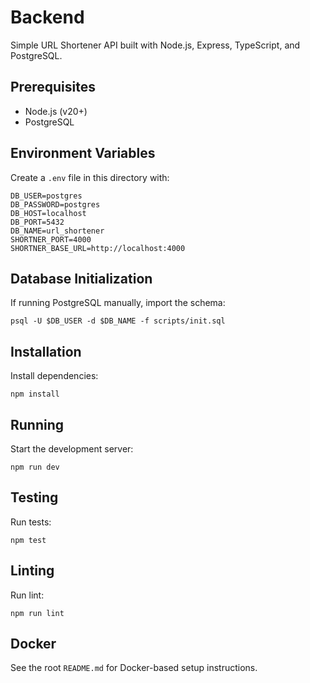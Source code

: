 # Backend

Simple URL Shortener API built with Node.js, Express, TypeScript, and PostgreSQL.

## Prerequisites

- Node.js (v20+)
- PostgreSQL

## Environment Variables

Create a `.env` file in this directory with:

```
DB_USER=postgres
DB_PASSWORD=postgres
DB_HOST=localhost
DB_PORT=5432
DB_NAME=url_shortener
SHORTNER_PORT=4000
SHORTNER_BASE_URL=http://localhost:4000
```

## Database Initialization

If running PostgreSQL manually, import the schema:

```
psql -U $DB_USER -d $DB_NAME -f scripts/init.sql
```

## Installation

Install dependencies:

```
npm install
```

## Running

Start the development server:

```
npm run dev
```

## Testing

Run tests:

```
npm test
```

## Linting

Run lint:

```
npm run lint
```

## Docker

See the root `README.md` for Docker-based setup instructions.
